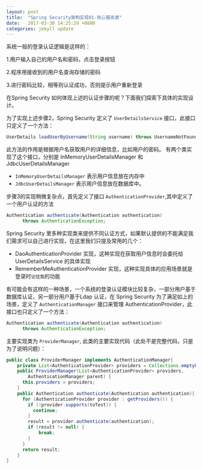 ```yaml
---
layout: post
title:  "Spring Security架构实现01-核心服务类"
date:   2017-03-30 14:25:29 +0800
categories: jekyll update
---
```


系统一般的登录认证逻辑是这样的：

  1.用户输入自己的用户名和密码，点击登录按钮

  2.程序用接收到的用户名查询存储的密码

  3.进行密码比较，相等则认证成功，否则提示用户重新登录

在Spring Security 如何体现上述的认证步骤的呢？下面我们探索下具体的实现设计。

为了实现上述步骤2，Spring Security 定义了 `UserDetailsService` 接口，此接口只定义了一个方法：
```java
UserDetails loadUserByUsername(String username) throws UsernameNotFoundException;
```
此方法的作用是根据用户名获取用户的详细信息，比如用户的密码。
有两个类实现了这个接口，分别是 InMemoryUserDetailsManager 和 JdbcUserDetailsManager
+ `InMemoryUserDetailsManager` 表示用户信息放在内存中
+ `JdbcUserDetailsManager` 表示用户信息放在数据库中。

步骤3的实现稍微复杂点，首先定义了接口 `AuthenticationProvider`,其中定义了一个用户认证的方法
```java
Authentication authenticate(Authentication authentication)
      throws AuthenticationException;
```
Spring Security 里多种实现类来提供不同认证方式，如果默认提供的不能满足我们需求可以自己进行实现，在这里我们只提及常用的几个：
+ DaoAuthenticationProvider 实现，这种实现在获取用户信息时会委托给 UserDetailsService 的具体实现
+ RememberMeAuthenticationProvider 实现，这种实现具体的应用场景就是登录时`记住我`的功能

有可能会有这样的一种场景，一个系统的登录认证模块比较复杂，一部分用户基于数据库认证，另一部分用户基于Ldap 认证，在 Spring Security 为了满足如上的场景，定义了 `AuthenticationManager` 接口来管理 AuthenticationProvider，此接口也只定义了一个方法：
```java
Authentication authenticate(Authentication authentication)
      throws AuthenticationException;
```
主要实现类为 `ProviderManager`, 此类的主要实现代码（此处不是完整代码，只是为了说明问题）：
```java
public class ProviderManager implements AuthenticationManager{
    private List<AuthenticationProvider> providers = Collections.emptyList();
    public ProviderManager(List<AuthenticationProvider> providers,
        AuthenticationManager parent) {
      this.providers = providers;
    }
    public Authentication authenticate(Authentication authentication){
      for (AuthenticationProvider provider : getProviders()) {
        if (!provider.supports(toTest)) {
          continue;
        }
        result = provider.authenticate(authentication);
        if (result != null) {
            break;
        }
      }
      return result;
    }
}
```

